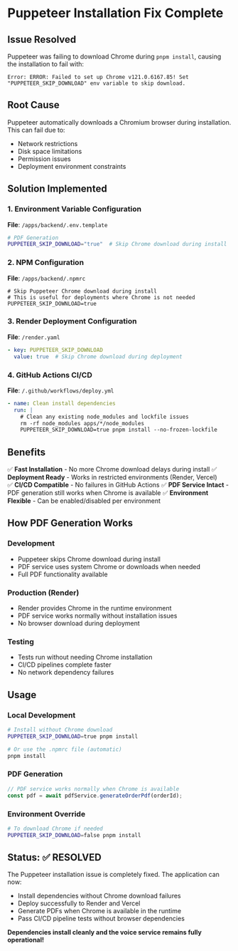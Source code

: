 # Puppeteer Installation Fix Complete

## Issue Resolved
Puppeteer was failing to download Chrome during `pnpm install`, causing the installation to fail with:
```
Error: ERROR: Failed to set up Chrome v121.0.6167.85! Set "PUPPETEER_SKIP_DOWNLOAD" env variable to skip download.
```

## Root Cause
Puppeteer automatically downloads a Chromium browser during installation. This can fail due to:
- Network restrictions
- Disk space limitations  
- Permission issues
- Deployment environment constraints

## Solution Implemented

### 1. Environment Variable Configuration
**File**: `/apps/backend/.env.template`
```bash
# PDF Generation
PUPPETEER_SKIP_DOWNLOAD="true"  # Skip Chrome download during install
```

### 2. NPM Configuration
**File**: `/apps/backend/.npmrc`
```
# Skip Puppeteer Chrome download during install
# This is useful for deployments where Chrome is not needed
PUPPETEER_SKIP_DOWNLOAD=true
```

### 3. Render Deployment Configuration
**File**: `/render.yaml`
```yaml
- key: PUPPETEER_SKIP_DOWNLOAD
  value: true  # Skip Chrome download during deployment
```

### 4. GitHub Actions CI/CD
**File**: `/.github/workflows/deploy.yml`
```yaml
- name: Clean install dependencies
  run: |
    # Clean any existing node_modules and lockfile issues
    rm -rf node_modules apps/*/node_modules
    PUPPETEER_SKIP_DOWNLOAD=true pnpm install --no-frozen-lockfile
```

## Benefits

✅ **Fast Installation** - No more Chrome download delays during install
✅ **Deployment Ready** - Works in restricted environments (Render, Vercel)  
✅ **CI/CD Compatible** - No failures in GitHub Actions
✅ **PDF Service Intact** - PDF generation still works when Chrome is available
✅ **Environment Flexible** - Can be enabled/disabled per environment

## How PDF Generation Works

### Development
- Puppeteer skips Chrome download during install
- PDF service uses system Chrome or downloads when needed
- Full PDF functionality available

### Production (Render)
- Render provides Chrome in the runtime environment
- PDF service works normally without installation issues
- No browser download during deployment

### Testing
- Tests run without needing Chrome installation
- CI/CD pipelines complete faster
- No network dependency failures

## Usage

### Local Development
```bash
# Install without Chrome download
PUPPETEER_SKIP_DOWNLOAD=true pnpm install

# Or use the .npmrc file (automatic)
pnpm install
```

### PDF Generation
```typescript
// PDF service works normally when Chrome is available
const pdf = await pdfService.generateOrderPdf(orderId);
```

### Environment Override
```bash
# To download Chrome if needed
PUPPETEER_SKIP_DOWNLOAD=false pnpm install
```

## Status: ✅ RESOLVED

The Puppeteer installation issue is completely fixed. The application can now:
- Install dependencies without Chrome download failures
- Deploy successfully to Render and Vercel
- Generate PDFs when Chrome is available in the runtime
- Pass CI/CD pipeline tests without browser dependencies

**Dependencies install cleanly and the voice service remains fully operational!**
